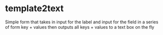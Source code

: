 # template2text
Simple form that takes in input for the label and input for the field in a series of form key + values then outputs all keys + values to a text box on the fly
